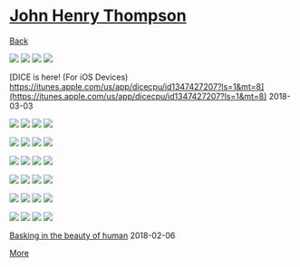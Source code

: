 # [John Henry Thompson](../README.md)

[Back](2018-03-03-1.md)

[![](../media/2018-03-03/DICE-Colored-mind-in-from-the-dark-thumb.jpg)](../posts/2018-03-03-3.md) [![](../media/2018-03-03/Timeline-Photos-DICE-Colored-mind-in-from-the-dark-thumb.jpg)](../posts/2018-03-03-4.md) [![](../media/2018-03-03/DICE-Colored-mind-error-in-rgb-thumb.jpg)](../posts/2018-03-03-5.md) [![](../media/2018-03-03/DICE-Colored-mind-app-store-only-effect-thumb.jpg)](../posts/2018-03-03-6.md)



[DICE is here! (For iOS Devices) https://itunes.apple.com/us/app/dicecpu/id1347427207?ls=1&mt=8](https://itunes.apple.com/us/app/dicecpu/id1347427207?ls=1&mt=8)
2018-03-03

[![](../media/2018-03-02/Timeline-Photos-DICE-Colored-mind-power-out-in-Ardmore-thumb.jpg)](../posts/2018-03-02-1.md) [![](../media/2018-03-02/Timeline-Photos-DICE-Colored-mind-welcome-to-the-DICE-family-thumb.jpg)](../posts/2018-03-02-2.md) [![](../media/2018-02-26/Timeline-Photos-DICE-Colored-mind-red-faced-thumb.jpg)](../posts/2018-02-26-1.md) [![](../media/2018-02-24/Timeline-Photos-DICE-Colored-mind-food-for-thought-2-thumb.jpg)](../posts/2018-02-24-1.md)

[![](../media/2018-02-24/Timeline-Photos-DICE-Colored-mind-food-for-thought-thumb.jpg)](../posts/2018-02-24-2.md) [![](../media/2018-02-23/Timeline-Photos-DICE-Colored-mind-Gravity-mist-thumb.jpg)](../posts/2018-02-23-1.md) [![](../media/2018-02-23/Timeline-Photos-DICE-Colored-mind-Sirius-B-gravity-beam-transmis-thumb.jpg)](../posts/2018-02-23-2.md) [![](../media/2018-02-23/Timeline-Photos-DICE-Colored-mind-alpha-male-thumb.jpg)](../posts/2018-02-23-3.md)

[![](../media/2018-02-22/Timeline-Photos-DICE-Colored-mind-gravity-soup-thumb.jpg)](../posts/2018-02-22-1.md) [![](../media/2018-02-20/Timeline-Photos-DICE-Colored-mind-RGB-face-bathed-in-light-thumb.jpg)](../posts/2018-02-20-1.md) [![](../media/2018-02-19/Timeline-Photos-DICE-Colored-mind-gravity-on-black-thumb.jpg)](../posts/2018-02-19-1.md) [![](../media/2018-02-19/Timeline-Photos-DICE-Colored-mind-gravity-on-black-1-thumb.jpg)](../posts/2018-02-19-2.md)

[![](../media/2018-02-18/Timeline-Photos-DICE-colored-mind-gravity-lines-thumb.jpg)](../posts/2018-02-18-1.md) [![](../media/2018-02-18/Timeline-Photos-DICE-colored-mind-gravity-lines-1-thumb.jpg)](../posts/2018-02-18-2.md) [![](../media/2018-02-17/Timeline-Photos-DICE-Colored-mind-Team-work-with-gravity-lines-thumb.jpg)](../posts/2018-02-17-1.md) [![](../media/2018-02-17/Timeline-Photos-DICE-Colored-mind-digital-mask-thumb.jpg)](../posts/2018-02-17-2.md)

[![](../media/2018-02-16/Timeline-Photos-Sirius-B-portal-construction-begins-thumb.jpg)](../posts/2018-02-16-1.md) [![](../media/2018-02-15/Timeline-Photos-DICE-Colored-mind-moving-into-the-light-thumb.jpg)](../posts/2018-02-15-1.md) [![](../media/2018-02-15/Timeline-Photos-DICE-colored-mind-out-of-darkness-thumb.jpg)](../posts/2018-02-15-2.md) [![](../media/2018-02-14/Timeline-Photos-DICE-is-coming-thumb.jpg)](../posts/2018-02-14-1.md)

[![](../media/2018-02-13/Timeline-Photos-DICE-Colored-mind-behind-the-pixel-thumb.jpg)](../posts/2018-02-13-1.md) [![](../media/2018-02-11/Timeline-Photos-DICE-colored-mind-between-the-lines-thumb.jpg)](../posts/2018-02-11-1.md) [![](../media/2018-02-10/Timeline-Photos-DICE-Colored-mind-gravity-lines-thumb.jpg)](../posts/2018-02-10-1.md) [![](../media/2018-02-08/Timeline-Photos-DICE-colored-mind-Am-I-not-a-black-man-thumb.jpg)](../posts/2018-02-08-1.md)



[Basking in the beauty of human](http://humanae.tumblr.com/)
2018-02-06

[More](2017-11-20-1.md)